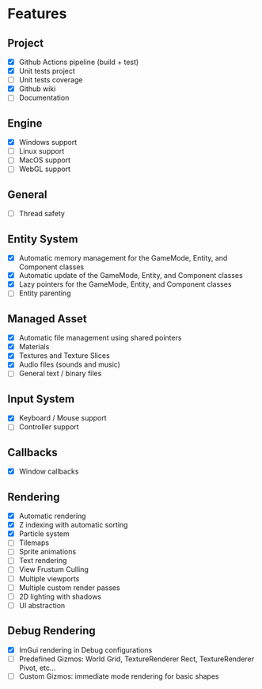 # Features

## Project

- [X] Github Actions pipeline (build + test)
- [X] Unit tests project
- [ ] Unit tests coverage
- [X] Github wiki
- [ ] Documentation

## Engine

- [X] Windows support
- [ ] Linux support
- [ ] MacOS support
- [ ] WebGL support

## General

- [ ] Thread safety

## Entity System

- [X] Automatic memory management for the GameMode, Entity, and Component classes
- [X] Automatic update of the GameMode, Entity, and Component classes
- [X] Lazy pointers for the GameMode, Entity, and Component classes
- [ ] Entity parenting

## Managed Asset

- [X] Automatic file management using shared pointers
- [X] Materials
- [X] Textures and Texture Slices
- [X] Audio files (sounds and music)
- [ ] General text / binary files

## Input System

- [X] Keyboard / Mouse support
- [ ] Controller support

## Callbacks

- [X] Window callbacks

## Rendering

- [X] Automatic rendering
- [X] Z indexing with automatic sorting
- [X] Particle system
- [ ] Tilemaps
- [ ] Sprite animations
- [ ] Text rendering
- [ ] View Frustum Culling
- [ ] Multiple viewports
- [ ] Multiple custom render passes
- [ ] 2D lighting with shadows
- [ ] UI abstraction

## Debug Rendering

- [X] ImGui rendering in Debug configurations
- [ ] Predefined Gizmos: World Grid, TextureRenderer Rect, TextureRenderer Pivot, etc...
- [ ] Custom Gizmos: immediate mode rendering for basic shapes
